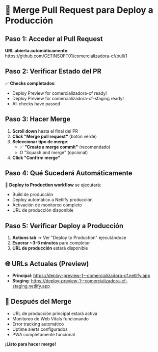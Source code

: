 # 🚀 Merge Pull Request para Deploy a Producción

## Paso 1: Acceder al Pull Request
**URL abierta automáticamente**: https://github.com/GETINSOFT01/comercializadora-cf/pull/1

## Paso 2: Verificar Estado del PR
✅ **Checks completados**:
- Deploy Preview for comercializadora-cf ready!
- Deploy Preview for comercializadora-cf-staging ready!
- All checks have passed

## Paso 3: Hacer Merge
1. **Scroll down** hasta el final del PR
2. **Click "Merge pull request"** (botón verde)
3. **Seleccionar tipo de merge**:
   - ✅ **"Create a merge commit"** (recomendado)
   - O "Squash and merge" (opcional)
4. **Click "Confirm merge"**

## Paso 4: Qué Sucederá Automáticamente
🔄 **Deploy to Production workflow** se ejecutará:
- Build de producción
- Deploy automático a Netlify producción
- Activación de monitoreo completo
- URL de producción disponible

## Paso 5: Verificar Deploy a Producción
1. **Actions tab** → Ver "Deploy to Production" ejecutándose
2. **Esperar ~3-5 minutos** para completar
3. **URL de producción** estará disponible

## 🌐 URLs Actuales (Preview)
- **Principal**: https://deploy-preview-1--comercializadora-cf.netlify.app
- **Staging**: https://deploy-preview-1--comercializadora-cf-staging.netlify.app

## 🎯 Después del Merge
- URL de producción principal estará activa
- Monitoreo de Web Vitals funcionando
- Error tracking automático
- Uptime alerts configurados
- PWA completamente funcional

**¡Listo para hacer merge!**
